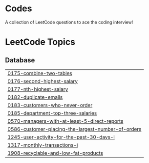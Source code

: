 # Codes
A collection of LeetCode questions to ace the coding interview!
<!---LeetCode Topics Start-->
# LeetCode Topics
## Database
|  |
| ------- |
| [0175-combine-two-tables](https://github.com/Srujana0629/Codes/tree/master/0175-combine-two-tables) |
| [0176-second-highest-salary](https://github.com/Srujana0629/Codes/tree/master/0176-second-highest-salary) |
| [0177-nth-highest-salary](https://github.com/Srujana0629/Codes/tree/master/0177-nth-highest-salary) |
| [0182-duplicate-emails](https://github.com/Srujana0629/Codes/tree/master/0182-duplicate-emails) |
| [0183-customers-who-never-order](https://github.com/Srujana0629/Codes/tree/master/0183-customers-who-never-order) |
| [0185-department-top-three-salaries](https://github.com/Srujana0629/Codes/tree/master/0185-department-top-three-salaries) |
| [0570-managers-with-at-least-5-direct-reports](https://github.com/Srujana0629/Codes/tree/master/0570-managers-with-at-least-5-direct-reports) |
| [0586-customer-placing-the-largest-number-of-orders](https://github.com/Srujana0629/Codes/tree/master/0586-customer-placing-the-largest-number-of-orders) |
| [1245-user-activity-for-the-past-30-days-i](https://github.com/Srujana0629/Codes/tree/master/1245-user-activity-for-the-past-30-days-i) |
| [1317-monthly-transactions-i](https://github.com/Srujana0629/Codes/tree/master/1317-monthly-transactions-i) |
| [1908-recyclable-and-low-fat-products](https://github.com/Srujana0629/Codes/tree/master/1908-recyclable-and-low-fat-products) |
<!---LeetCode Topics End-->
